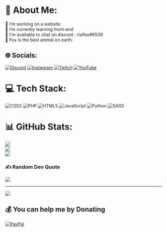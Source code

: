 # 💫 About Me:
🔭 I’m working on a website<br>🌱 I’m currently learning front-end<br>💬 I'm available to chat on discord : rixifox#6539<br>🦊 Fox is the best animal on earth.


## 🌐 Socials:
[![Discord](https://img.shields.io/badge/Discord-%237289DA.svg?logo=discord&logoColor=white)](htttps://discord.gg/rixifox#6539) [![Instagram](https://img.shields.io/badge/Instagram-%23E4405F.svg?logo=Instagram&logoColor=white)](https://instagram.com/alex_le_trex_) [![Twitch](https://img.shields.io/badge/Twitch-%239146FF.svg?logo=Twitch&logoColor=white)](https://twitch.tv/rixifox) [![YouTube](https://img.shields.io/badge/YouTube-%23FF0000.svg?logo=YouTube&logoColor=white)](https://youtube.com/c/UCWwQuAeXzGzsUiUa0FaGqSA) 

# 💻 Tech Stack:
![CSS3](https://img.shields.io/badge/css3-%231572B6.svg?style=for-the-badge&logo=css3&logoColor=white) ![PHP](https://img.shields.io/badge/php-%23777BB4.svg?style=for-the-badge&logo=php&logoColor=white) ![HTML5](https://img.shields.io/badge/html5-%23E34F26.svg?style=for-the-badge&logo=html5&logoColor=white) ![JavaScript](https://img.shields.io/badge/javascript-%23323330.svg?style=for-the-badge&logo=javascript&logoColor=%23F7DF1E) ![Python](https://img.shields.io/badge/python-3670A0?style=for-the-badge&logo=python&logoColor=ffdd54) ![SASS](https://img.shields.io/badge/SASS-hotpink.svg?style=for-the-badge&logo=SASS&logoColor=white)
# 📊 GitHub Stats:
![](https://github-readme-stats.vercel.app/api?username=WeeKitFox&theme=algolia&hide_border=false&include_all_commits=false&count_private=false)<br/>
![](https://github-readme-streak-stats.herokuapp.com/?user=WeeKitFox&theme=algolia&hide_border=false)<br/>
![](https://github-readme-stats.vercel.app/api/top-langs/?username=WeeKitFox&theme=algolia&hide_border=false&include_all_commits=false&count_private=false&layout=compact)

### ✍️ Random Dev Quote
![](https://quotes-github-readme.vercel.app/api?type=horizontal&theme=radical)

---
[![](https://visitcount.itsvg.in/api?id=WeeKitFox&icon=5&color=0)](https://visitcount.itsvg.in)

  ## 💰 You can help me by Donating
  [![PayPal](https://img.shields.io/badge/PayPal-00457C?style=for-the-badge&logo=paypal&logoColor=white)](https://paypal.me/rixifox) 

  
<!-- Proudly created with GPRM ( https://gprm.itsvg.in ) -->
